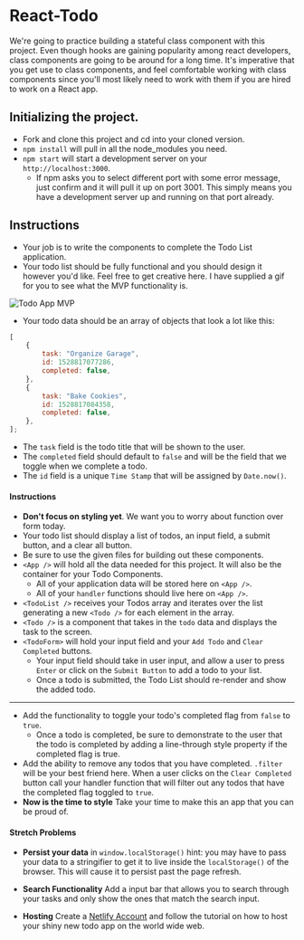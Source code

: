 # React-Todo

We're going to practice building a stateful class component with this project. Even though hooks are gaining popularity among react developers, class components are going to be around for a long time. It's imperative that you get use to class components, and feel comfortable working with class components since you'll most likely need to work with them if you are hired to work on a React app.

## Initializing the project.

-   Fork and clone this project and cd into your cloned version.
-   `npm install` will pull in all the node_modules you need.
-   `npm start` will start a development server on your `http://localhost:3000`.
    -   If npm asks you to select different port with some error message, just confirm and it will pull it up on port 3001. This simply means you have a development server up and running on that port already.

## Instructions

-   Your job is to write the components to complete the Todo List application.
-   Your todo list should be fully functional and you should design it however you'd like. Feel free to get creative here. I have supplied a gif for you to see what the MVP functionality is.

![Todo App MVP](todo.gif)

-   Your todo data should be an array of objects that look a lot like this:

```js
[
    {
        task: "Organize Garage",
        id: 1528817077286,
        completed: false,
    },
    {
        task: "Bake Cookies",
        id: 1528817084358,
        completed: false,
    },
];
```

-   The `task` field is the todo title that will be shown to the user.
-   The `completed` field should default to `false` and will be the field that we toggle when we complete a todo.
-   The `id` field is a unique `Time Stamp` that will be assigned by `Date.now()`.

#### Instructions

-   **Don't focus on styling yet**. We want you to worry about function over form today.
-   Your todo list should display a list of todos, an input field, a submit button, and a clear all button.
-   Be sure to use the given files for building out these components.
-   `<App />` will hold all the data needed for this project. It will also be the container for your Todo Components.
    -   All of your application data will be stored here on `<App />`.
    -   All of your `handler` functions should live here on `<App />`.
-   `<TodoList />` receives your Todos array and iterates over the list generating a new `<Todo />` for each element in the array.
-   `<Todo />` is a component that takes in the `todo` data and displays the task to the screen.
-   `<TodoForm>` will hold your input field and your `Add Todo` and `Clear Completed` buttons.
    -   Your input field should take in user input, and allow a user to press `Enter` or click on the `Submit Button` to add a todo to your list.
    -   Once a todo is submitted, the Todo List should re-render and show the added todo.

---

-   Add the functionality to toggle your todo's completed flag from `false` to `true`.
    -   Once a todo is completed, be sure to demonstrate to the user that the todo is completed by adding a line-through style property if the completed flag is true.
-   Add the ability to remove any todos that you have completed. `.filter` will be your best friend here. When a user clicks on the `Clear Completed` button call your handler function that will filter out any todos that have the completed flag toggled to `true`.
-   **Now is the time to style** Take your time to make this an app that you can be proud of.

#### Stretch Problems

-   **Persist your data** in `window.localStorage()` hint: you may have to pass your data to a stringifier to get it to live inside the `localStorage()` of the browser. This will cause it to persist past the page refresh.

-   **Search Functionality** Add a input bar that allows you to search through your tasks and only show the ones that match the search input.

-   **Hosting** Create a [Netlify Account](https://www.netlify.com/) and follow the tutorial on how to host your shiny new todo app on the world wide web.
